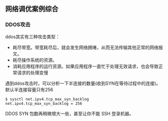## 网络调优案例综合

### DDOS攻击
ddos其实有三种攻击类型：

 - 耗尽带宽。带宽耗尽后，就会发生网络拥堵，从而无法传输其他正常的网络报文。
 - 耗尽操作系统的资源。
 - 消耗应用程序的运行资源。如果应用程序一直忙于处理无效请求，也会导致正常请求的处理变慢

遇到ddos攻击时，可以分析一下半连接的数量(收到SYN在等待过程中的连接)。默认半连接容量只有256

```
$ sysctl net.ipv4.tcp_max_syn_backlog
net.ipv4.tcp_max_syn_backlog = 256
```

DDOS SYN 包数再稍微增大一些，甚至让你不能 SSH 登录机器。
